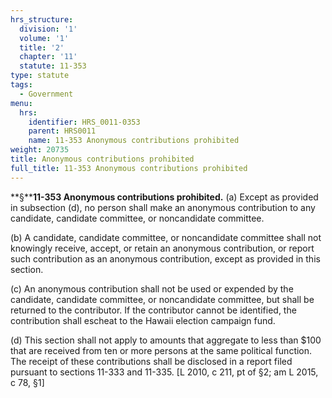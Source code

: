```yaml
---
hrs_structure:
  division: '1'
  volume: '1'
  title: '2'
  chapter: '11'
  statute: 11-353
type: statute
tags:
  - Government
menu:
  hrs:
    identifier: HRS_0011-0353
    parent: HRS0011
    name: 11-353 Anonymous contributions prohibited
weight: 20735
title: Anonymous contributions prohibited
full_title: 11-353 Anonymous contributions prohibited
---
```

**§****11-353 Anonymous contributions prohibited.** (a) Except as provided in subsection (d), no person shall make an anonymous contribution to any candidate, candidate committee, or noncandidate committee.

(b) A candidate, candidate committee, or noncandidate committee shall not knowingly receive, accept, or retain an anonymous contribution, or report such contribution as an anonymous contribution, except as provided in this section.

(c) An anonymous contribution shall not be used or expended by the candidate, candidate committee, or noncandidate committee, but shall be returned to the contributor. If the contributor cannot be identified, the contribution shall escheat to the Hawaii election campaign fund.

(d) This section shall not apply to amounts that aggregate to less than $100 that are received from ten or more persons at the same political function. The receipt of these contributions shall be disclosed in a report filed pursuant to sections 11-333 and 11-335\. [L 2010, c 211, pt of §2; am L 2015, c 78, §1]